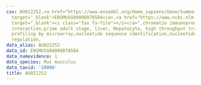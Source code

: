 ```yaml
---
csv: AU022252,<a href="https://www.ensembl.org/Homo_sapiens/Gene/Summary?db=core;g=ENSMUSG00000078584"
  target="_blank">ENSMUSG00000078584</a>,<a href="https://www.ncbi.nlm.nih.gov/pubmed/23834426"
  target="_blank"><i class="fas fa-file"></i></a>",chromatin immunoprecipitation assay,direct
  interaction,prime adult stage, liver, Hepatocyte, high throughput transcription
  profiling by microarray,nucleotide sequence identification,nucleotide sequence identification,transcriptional
  regulation,
data_alias: AU022252
data_id: ENSMUSG00000078584
data_numevidence: 1
data_species: Mus musculus
data_taxid: '10090'
title: AU022252
---
```

